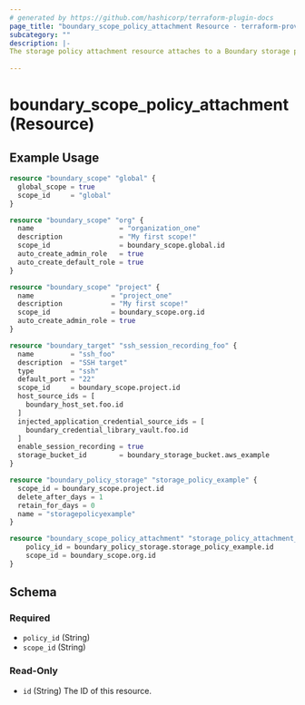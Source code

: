 ```yaml
---
# generated by https://github.com/hashicorp/terraform-plugin-docs
page_title: "boundary_scope_policy_attachment Resource - terraform-provider-boundary"
subcategory: ""
description: |-
The storage policy attachment resource attaches to a Boundary storage policy to the global scope or org scope.
  
---
```


# boundary_scope_policy_attachment (Resource)

## Example Usage

```terraform
resource "boundary_scope" "global" {
  global_scope = true
  scope_id     = "global"
}

resource "boundary_scope" "org" {
  name                     = "organization_one"
  description              = "My first scope!"
  scope_id                 = boundary_scope.global.id
  auto_create_admin_role   = true
  auto_create_default_role = true
}

resource "boundary_scope" "project" {
  name                   = "project_one"
  description            = "My first scope!"
  scope_id               = boundary_scope.org.id
  auto_create_admin_role = true
}

resource "boundary_target" "ssh_session_recording_foo" {
  name         = "ssh_foo"
  description  = "SSH target"
  type         = "ssh"
  default_port = "22"
  scope_id     = boundary_scope.project.id
  host_source_ids = [
    boundary_host_set.foo.id
  ]
  injected_application_credential_source_ids = [
    boundary_credential_library_vault.foo.id
  ]
  enable_session_recording = true
  storage_bucket_id        = boundary_storage_bucket.aws_example
}

resource "boundary_policy_storage" "storage_policy_example" {
  scope_id = boundary_scope.project.id
  delete_after_days = 1
  retain_for_days = 0
  name = "storagepolicyexample"
}

resource "boundary_scope_policy_attachment" "storage_policy_attachment_example" {
    policy_id = boundary_policy_storage.storage_policy_example.id
    scope_id = boundary_scope.org.id
}
```



<!-- schema generated by tfplugindocs -->
## Schema

### Required

- `policy_id` (String)
- `scope_id` (String)

### Read-Only

- `id` (String) The ID of this resource.
